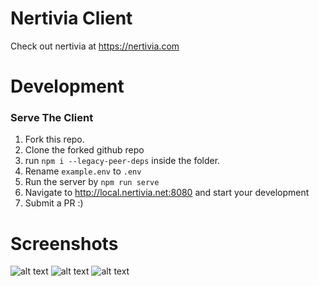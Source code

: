 # Nertivia Client

Check out nertivia at https://nertivia.com

# Development

### Serve The Client

1. Fork this repo.
2. Clone the forked github repo
3. run `npm i --legacy-peer-deps` inside the folder.
4. Rename `example.env` to `.env`
5. Run the server by `npm run serve`
6. Navigate to http://local.nertivia.net:8080 and start your development
7. Submit a PR :)

# Screenshots

![alt text](https://raw.githubusercontent.com/supertiger1234/nertivia-client-ts/master/preview/Nertivia%20Client.jpg)
![alt text](https://raw.githubusercontent.com/supertiger1234/nertivia-client-ts/master/preview/Nertivia%20Servers%20List.jpg)
![alt text](https://raw.githubusercontent.com/supertiger1234/nertivia-client-ts/master/preview/Nertivia%20Dashboard.jpg)
